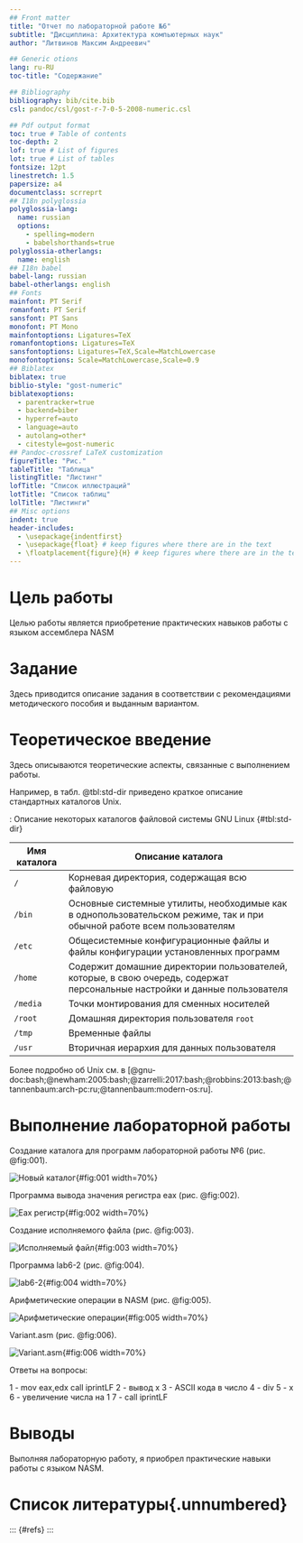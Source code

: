 ```yaml
---
## Front matter
title: "Отчет по лабораторной работе №6"
subtitle: "Дисциплина: Архитектура компьютерных наук"
author: "Литвинов Максим Андреевич"

## Generic otions
lang: ru-RU
toc-title: "Содержание"

## Bibliography
bibliography: bib/cite.bib
csl: pandoc/csl/gost-r-7-0-5-2008-numeric.csl

## Pdf output format
toc: true # Table of contents
toc-depth: 2
lof: true # List of figures
lot: true # List of tables
fontsize: 12pt
linestretch: 1.5
papersize: a4
documentclass: scrreprt
## I18n polyglossia
polyglossia-lang:
  name: russian
  options:
	- spelling=modern
	- babelshorthands=true
polyglossia-otherlangs:
  name: english
## I18n babel
babel-lang: russian
babel-otherlangs: english
## Fonts
mainfont: PT Serif
romanfont: PT Serif
sansfont: PT Sans
monofont: PT Mono
mainfontoptions: Ligatures=TeX
romanfontoptions: Ligatures=TeX
sansfontoptions: Ligatures=TeX,Scale=MatchLowercase
monofontoptions: Scale=MatchLowercase,Scale=0.9
## Biblatex
biblatex: true
biblio-style: "gost-numeric"
biblatexoptions:
  - parentracker=true
  - backend=biber
  - hyperref=auto
  - language=auto
  - autolang=other*
  - citestyle=gost-numeric
## Pandoc-crossref LaTeX customization
figureTitle: "Рис."
tableTitle: "Таблица"
listingTitle: "Листинг"
lofTitle: "Список иллюстраций"
lotTitle: "Список таблиц"
lolTitle: "Листинги"
## Misc options
indent: true
header-includes:
  - \usepackage{indentfirst}
  - \usepackage{float} # keep figures where there are in the text
  - \floatplacement{figure}{H} # keep figures where there are in the text
---
```


# Цель работы

Целью работы является приобретение практических навыков работы с языком ассемблера NASM

# Задание

Здесь приводится описание задания в соответствии с рекомендациями
методического пособия и выданным вариантом.

# Теоретическое введение

Здесь описываются теоретические аспекты, связанные с выполнением работы.

Например, в табл. @tbl:std-dir приведено краткое описание стандартных каталогов Unix.

: Описание некоторых каталогов файловой системы GNU Linux {#tbl:std-dir}

| Имя каталога | Описание каталога                                                                                                          |
|--------------|----------------------------------------------------------------------------------------------------------------------------|
| `/`          | Корневая директория, содержащая всю файловую                                                                               |
| `/bin `      | Основные системные утилиты, необходимые как в однопользовательском режиме, так и при обычной работе всем пользователям     |
| `/etc`       | Общесистемные конфигурационные файлы и файлы конфигурации установленных программ                                           |
| `/home`      | Содержит домашние директории пользователей, которые, в свою очередь, содержат персональные настройки и данные пользователя |
| `/media`     | Точки монтирования для сменных носителей                                                                                   |
| `/root`      | Домашняя директория пользователя  `root`                                                                                   |
| `/tmp`       | Временные файлы                                                                                                            |
| `/usr`       | Вторичная иерархия для данных пользователя                                                                                 |

Более подробно об Unix см. в [@gnu-doc:bash;@newham:2005:bash;@zarrelli:2017:bash;@robbins:2013:bash;@tannenbaum:arch-pc:ru;@tannenbaum:modern-os:ru].

# Выполнение лабораторной работы

Создание каталога для программ лабораторной работы №6 (рис. @fig:001).

![Новый каталог](image/1.png){#fig:001 width=70%}

Программа вывода значения регистра eax (рис. @fig:002).

![Eax регистр](image/2.png){#fig:002 width=70%}

Создание исполняемого файла (рис. @fig:003).

![Исполняемый файл](image/3.png){#fig:003 width=70%}

Программа lab6-2 (рис. @fig:004).

![lab6-2](image/4.png){#fig:004 width=70%}

Арифметические операции в NASM (рис. @fig:005).

![Арифметические операции](image/5.png){#fig:005 width=70%}

Variant.asm (рис. @fig:006).

![Variant.asm](image/6.png){#fig:006 width=70%}

Ответы на вопросы:

1 - mov eax,edx
    call iprintLF
2 - вывод x
3 - ASCII кода в число
4 - div
5 - x
6 - увеличение числа на 1
7 - call iprintLF

# Выводы

Выполняя лабораторную работу, я приобрел практические навыки работы с языком NASM.

# Список литературы{.unnumbered}

::: {#refs}
:::
